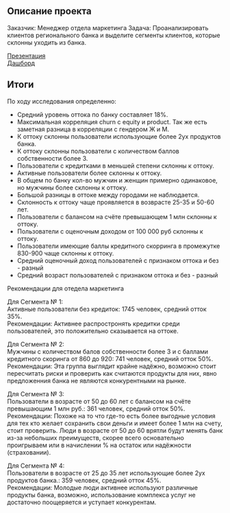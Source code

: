 ## Описание проекта
Заказчик: Менеджер отдела маркетинга
Задача: Проанализировать клиентов регионального банка и выделите сегменты клиентов, которые склонны уходить из банка.

[Презентация](https://drive.google.com/file/d/1I8lJnbi4X-LUcLek9UmcXYV5zzvDJJfp/view)  
[Дашборд](https://public.tableau.com/app/profile/ruslan.naumchenko/viz/final_16994204857900/Dashboard1?publish=yes)


## Итоги

По ходу исследования определенно:

- Средний уровень оттока по банку составляет 18%.
- Максимальная корреляция churn с equity и product. Так же есть заметная разница в корреляции с гендером Ж и М.
- К оттоку склонны пользователи использующие более 2ух продуктов банка.
- К оттоку склонны пользователи с количеством баллов собственности более 3.
- Пользователи с кредитками в меньшей степени склонны к оттоку.
- Активные пользователи более склонны к оттоку.
- В общем по банку кол-во мужчин и женщин примерно одинаковое, но мужчины более склонны к оттоку.
- Большой разницы в оттоке между городами не наблюдается.
- Склонность к оттоку чаще проявляется в возврасте 25-35 и 50-60 лет.
- Пользователи с балансом на счёте превышающем 1 млн склонны к оттоку.
- Пользователи с оценочным доходом от 100 000 руб склонны к оттоку.
- Пользователи имеющие баллы кредитного скорринга в промежутке 830-900 чаще склонны к оттоку.
- Средний оценочный доход пользователей с признаком оттока и без - разный
- Средний возраст пользователей с признаком оттока и без - разный

Рекомендации для отедела маркетинга

Для Сегмента № 1:  
Активные пользователи без кредиток: 1745 человек, средний отток 35%.  
Рекомендации: Активнее распростронять кредитки среди пользователей, это положительно сказывается на оттоке.  

Для Сегмента № 2:  
Мужчины с количеством балов собственности более 3 и с баллами кредитного скоринга от 860 до 920: 741 человек, средний отток 50%.  
Рекомендации: Эта группа выглядит крайне надёжно, возможно стоит пересчитать риски и проверить как считаются продукты для них, явно предложенния банка не являются конкурентными на рынке.  

Для Сегмента № 3:  
Пользователи в возрасте от 50 до 60 лет с балансом на счёте превышающим 1 млн руб.: 361 человек, средний отток 50%.  
Рекомендации: Похоже на то что где-то есть более выгодные условия для тех кто желает сохранить свои деньги и имеет более 1 млн на счету, стоит проверить. Люди в возрасте от 50 до 60 врятли будут менять банк из-за небольших преимуществ, скорее всего основательно проигрываем или в начислении % на остаток или надёжности (страховании).  

Для Сегмента № 4:  
Пользователи в возрасте от 25 до 35 лет использующие более 2ух продуктов банка.: 359 человек, средний отток 45%.  
Рекомендации: Молодые люди активнее используют различные продукты банка, возможно, использование комплекса услуг не достаточно поощеряется и уступает конкурентам.  
